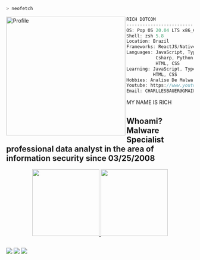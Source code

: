 ```zsh
> neofetch
```

<img align="left" src="https://avatars.githubusercontent.com/u/37770790?v=4" alt="Profile" width="320" />

```csharp
RICH DOTCOM
-------------------------
OS: Pop OS 20.04 LTS x86_64
Shell: zsh 5.8
Location: Brazil
Frameworks: ReactJS/Native, Electron, JQuery
Languages: JavaScript, TypeScript, Node.js
           Csharp, Python,
           HTML, CSS
Learning: JavaScript, TypeScript,
          HTML, CSS
Hobbies: Analise De Malware, PentesT
Youtube: https://www.youtube.com/c/charllesdev
Email: CHARLLESBAUER@GMAIL.COM
```



MY NAME IS RICH
## Whoami? Malware Specialist professional data analyst in the area of information security since 03/25/2008
<div align="center">
  <a href="https://github.com/charlles520">
  <img height="180em" src="https://github-readme-stats.vercel.app/api?username=charlles520&show_icons=true&theme=ocean_dark&include_all_commits=true&count_private=true"/>
  <img height="180em" src="https://github-readme-stats.vercel.app/api/top-langs/?username=charlles520&layout=compact&langs_count=7&theme=ocean_dark"/>
</div>

  
  ##
 
<div> 

  <a href="https://www.youtube.com/channel/UCv-8fZNsy1kCBWdsikcOyXQ" target="_blank"><img src="https://img.shields.io/badge/YouTube-FF0000?style=for-the-badge&logo=youtube&logoColor=white" target="_blank"></a>
  <a href="https://discord.gg/bj4UrWxrdu" target="_blank"><img src="https://img.shields.io/badge/Discord-7289DA?style=for-the-badge&logo=discord&logoColor=white" target="_blank"></a> 
  <a href = "mailto:charllesbauer@gmail.com"><img src="https://img.shields.io/badge/-Gmail-%23333?style=for-the-badge&logo=gmail&logoColor=white" target="_blank"></a>
 
 
 
</div>
  
